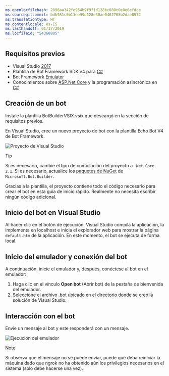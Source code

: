 ```yaml
---
ms.openlocfilehash: 2096aa342fe954b9f9f1d128bc080c0e0e6efdce
ms.sourcegitcommit: bdb981c0b11ee99d128e30ae0462705b2dae8572
ms.translationtype: HT
ms.contentlocale: es-ES
ms.lasthandoff: 01/17/2019
ms.locfileid: "54360805"
---
```

## <a name="prerequisites"></a>Requisitos previos
- Visual Studio [2017](https://www.visualstudio.com/downloads)
- Plantilla de Bot Framework SDK v4 para [C#](https://aka.ms/bot-vsix)
- Bot Framework [Emulator](https://aka.ms/Emulator-wiki-getting-started)
- Conocimientos sobre [ASP.Net Core](https://docs.microsoft.com/aspnet/core/) y la programación asincrónica en [C#](https://docs.microsoft.com/en-us/dotnet/csharp/programming-guide/concepts/async/index)

## <a name="create-a-bot"></a>Creación de un bot
Instale la plantilla BotBuilderVSIX.vsix que descargó en la sección de requisitos previos.

En Visual Studio, cree un nuevo proyecto de bot con la plantilla Echo Bot V4 de Bot Framework.

![Proyecto de Visual Studio](~/media/azure-bot-quickstarts/bot-builder-dotnet-project.png)

> [!TIP] 
> Si es necesario, cambie el tipo de compilación del proyecto a ``.Net Core 2.1``. Si es necesario, actualice los [paquetes de NuGet](https://docs.microsoft.com/en-us/nuget/quickstart/install-and-use-a-package-in-visual-studio) de `Microsoft.Bot.Builder`.

Gracias a la plantilla, el proyecto contiene todo el código necesario para crear el bot en esta guía de inicio rápido. Realmente no necesita escribir ningún código adicional.

## <a name="start-your-bot-in-visual-studio"></a>Inicio del bot en Visual Studio

Al hacer clic en el botón de ejecución, Visual Studio compila la aplicación, la implementa en localhost e inicia el explorador web para mostrar la página `default.htm` de la aplicación. En este momento, el bot se ejecuta de forma local.

## <a name="start-the-emulator-and-connect-your-bot"></a>Inicio del emulador y conexión del bot

A continuación, inicie el emulador y, después, conéctese al bot en el emulador:

1. Haga clic en el vínculo **Open bot** (Abrir bot) de la pestaña de bienvenida del emulador. 
2. Seleccione el archivo .bot ubicado en el directorio donde se creó la solución de Visual Studio.

## <a name="interact-with-your-bot"></a>Interacción con el bot

Envíe un mensaje al bot y este responderá con un mensaje.

![Ejecución del emulador](~/media/emulator-v4/emulator-running.png)

> [!NOTE]
> Si observa que el mensaje no se puede enviar, puede que deba reiniciar la máquina dado que ngrok no ha obtenido aún los privilegios necesarios en el sistema (solo debe hacerse una vez).
